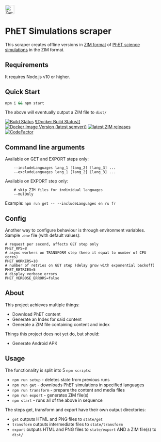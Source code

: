 <a href="https://play.google.com/store/apps/details?id=org.kiwix.kiwixcustomphet" target="_blank" align="left">
  <img src="https://play.google.com/intl/en/badges/images/badge_new.png" alt="Get it on Google Play" height="30" />
</a>

# PhET Simulations scraper

This scraper creates offline versions in [ZIM
format](https://openzim.org) of [PhET science
simulations](https://phet.colorado.edu) in the ZIM format.

## Requirements

It requires Node.js v10 or higher.

## Quick Start

```bash
npm i && npm start
```

The above will eventually output a ZIM file to ```dist/```

[![Build Status](https://github.com/openzim/phet/workflows/CI/badge.svg?query=branch%3Amaster)](https://github.com/openzim/phet/actions?query=branch%3Amaster)
[![Docker Build Status](![Docker Image Version (latest semver)](https://img.shields.io/docker/v/openzim/phet?label=docker&sort=semver))](https://hub.docker.com/r/openzim/phet)
[![latest ZIM releases](https://img.shields.io/badge/latest-ZIM-%23ff4365)](https://download.kiwix.org/zim/phet/)
[![CodeFactor](https://www.codefactor.io/repository/github/openzim/phet/badge)](https://www.codefactor.io/repository/github/openzim/phet)

## Command line arguments
Available on GET and EXPORT steps only:
~~~
    --includeLanguages lang_1 [lang_2] [lang_3] ...
    --excludeLanguages lang_1 [lang_2] [lang_3] ...
~~~
Available on EXPORT step only:
~~~
    # skip ZIM files for individual languages
    --mulOnly
~~~
Example: `npm run get -- --includeLanguages en ru fr`

## Config

Another way to configure behaviour is through environment variables. Sample `.env` file (with default values):
~~~
# request per second, affects GET step only
PHET_RPS=8
# async workers on TRANSFORM step (keep it equal to number of CPU cores)
PHET_WORKERS=10
# number of retries on GET step (delay grow with exponential backoff)
PHET_RETRIES=5
# display verbose errors
PHET_VERBOSE_ERRORS=false
~~~

## About

This project achieves multiple things:
* Download PhET content
* Generate an Index for said content
* Generate a ZIM file containing content and index

Things this project does not yet do, but should:
* Generate Android APK

## Usage

The functionality is split into 5 ```npm scripts```:
* ```npm run setup``` - deletes state from previous runs
* ```npm run get``` - downloads PhET simulations in specified languages
* ```npm run transform``` - prepare the content and media files
* ```npm run export``` - generates ZIM file(s)
* ```npm start``` - runs all of the above in sequence

The steps get, transform and export have their own output directories:
* ```get``` outputs HTML and PNG files to ```state/get```
* ```transform``` outputs intermediate files to ```state/transform```
* ```export``` outputs HTML and PNG files to ```state/export``` AND a ZIM file(s) to ```dist/```
